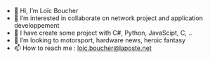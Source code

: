- 👋 Hi, I’m Loïc Boucher
- 👀 I’m interested in collaborate on network project and application developpement
- 🌱 I have create some project with C#, Python, JavaScipt, C, ..
- 💞️ I’m looking to motorsport, hardware news, heroic fantasy
- 📫 How to reach me : loic.boucher@laposte.net

<!---
LoicBoucher/LoicBoucher is a ✨ special ✨ repository because its `README.md` (this file) appears on your GitHub profile.
You can click the Preview link to take a look at your changes.
--->

